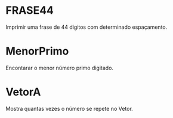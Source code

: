 # FRASE44
Imprimir uma frase de 44 digitos com determinado espaçamento.
# MenorPrimo
Encontarar o menor número primo digitado.
# VetorA
Mostra quantas vezes o número se repete no Vetor.
